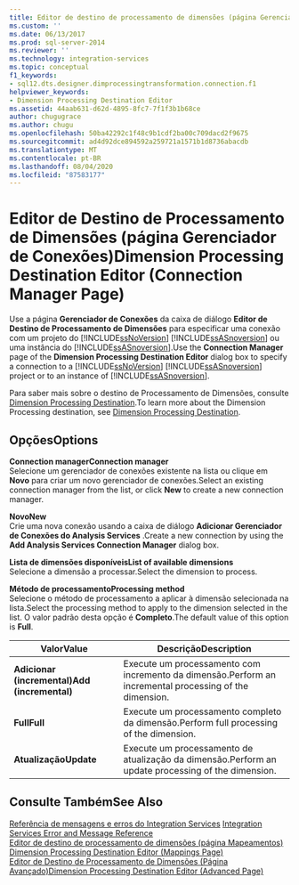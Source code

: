```yaml
---
title: Editor de destino de processamento de dimensões (página Gerenciador de conexões) | Microsoft Docs
ms.custom: ''
ms.date: 06/13/2017
ms.prod: sql-server-2014
ms.reviewer: ''
ms.technology: integration-services
ms.topic: conceptual
f1_keywords:
- sql12.dts.designer.dimprocessingtransformation.connection.f1
helpviewer_keywords:
- Dimension Processing Destination Editor
ms.assetid: 44aab631-d62d-4895-8fc7-7f1f3b1b68ce
author: chugugrace
ms.author: chugu
ms.openlocfilehash: 50ba42292c1f48c9b1cdf2ba00c709dacd2f9675
ms.sourcegitcommit: ad4d92dce894592a259721a1571b1d8736abacdb
ms.translationtype: MT
ms.contentlocale: pt-BR
ms.lasthandoff: 08/04/2020
ms.locfileid: "87583177"
---
```

# <a name="dimension-processing-destination-editor-connection-manager-page"></a><span data-ttu-id="f7257-102">Editor de Destino de Processamento de Dimensões (página Gerenciador de Conexões)</span><span class="sxs-lookup"><span data-stu-id="f7257-102">Dimension Processing Destination Editor (Connection Manager Page)</span></span>
  <span data-ttu-id="f7257-103">Use a página **Gerenciador de Conexões** da caixa de diálogo **Editor de Destino de Processamento de Dimensões** para especificar uma conexão com um projeto do [!INCLUDE[ssNoVersion](../includes/ssnoversion-md.md)] [!INCLUDE[ssASnoversion](../includes/ssasnoversion-md.md)] ou uma instância do [!INCLUDE[ssASnoversion](../includes/ssasnoversion-md.md)].</span><span class="sxs-lookup"><span data-stu-id="f7257-103">Use the **Connection Manager** page of the **Dimension Processing Destination Editor** dialog box to specify a connection to a [!INCLUDE[ssNoVersion](../includes/ssnoversion-md.md)] [!INCLUDE[ssASnoversion](../includes/ssasnoversion-md.md)] project or to an instance of [!INCLUDE[ssASnoversion](../includes/ssasnoversion-md.md)].</span></span>  
  
 <span data-ttu-id="f7257-104">Para saber mais sobre o destino de Processamento de Dimensões, consulte [Dimension Processing Destination](data-flow/dimension-processing-destination.md).</span><span class="sxs-lookup"><span data-stu-id="f7257-104">To learn more about the Dimension Processing destination, see [Dimension Processing Destination](data-flow/dimension-processing-destination.md).</span></span>  
  
## <a name="options"></a><span data-ttu-id="f7257-105">Opções</span><span class="sxs-lookup"><span data-stu-id="f7257-105">Options</span></span>  
 <span data-ttu-id="f7257-106">**Connection manager**</span><span class="sxs-lookup"><span data-stu-id="f7257-106">**Connection manager**</span></span>  
 <span data-ttu-id="f7257-107">Selecione um gerenciador de conexões existente na lista ou clique em **Novo** para criar um novo gerenciador de conexões.</span><span class="sxs-lookup"><span data-stu-id="f7257-107">Select an existing connection manager from the list, or click **New** to create a new connection manager.</span></span>  
  
 <span data-ttu-id="f7257-108">**Novo**</span><span class="sxs-lookup"><span data-stu-id="f7257-108">**New**</span></span>  
 <span data-ttu-id="f7257-109">Crie uma nova conexão usando a caixa de diálogo **Adicionar Gerenciador de Conexões do Analysis Services** .</span><span class="sxs-lookup"><span data-stu-id="f7257-109">Create a new connection by using the **Add Analysis Services Connection Manager** dialog box.</span></span>  
  
 <span data-ttu-id="f7257-110">**Lista de dimensões disponíveis**</span><span class="sxs-lookup"><span data-stu-id="f7257-110">**List of available dimensions**</span></span>  
 <span data-ttu-id="f7257-111">Selecione a dimensão a processar.</span><span class="sxs-lookup"><span data-stu-id="f7257-111">Select the dimension to process.</span></span>  
  
 <span data-ttu-id="f7257-112">**Método de processamento**</span><span class="sxs-lookup"><span data-stu-id="f7257-112">**Processing method**</span></span>  
 <span data-ttu-id="f7257-113">Selecione o método de processamento a aplicar à dimensão selecionada na lista.</span><span class="sxs-lookup"><span data-stu-id="f7257-113">Select the processing method to apply to the dimension selected in the list.</span></span> <span data-ttu-id="f7257-114">O valor padrão desta opção é **Completo**.</span><span class="sxs-lookup"><span data-stu-id="f7257-114">The default value of this option is **Full**.</span></span>  
  
|<span data-ttu-id="f7257-115">Valor</span><span class="sxs-lookup"><span data-stu-id="f7257-115">Value</span></span>|<span data-ttu-id="f7257-116">Descrição</span><span class="sxs-lookup"><span data-stu-id="f7257-116">Description</span></span>|  
|-----------|-----------------|  
|<span data-ttu-id="f7257-117">**Adicionar (incremental)**</span><span class="sxs-lookup"><span data-stu-id="f7257-117">**Add (incremental)**</span></span>|<span data-ttu-id="f7257-118">Execute um processamento com incremento da dimensão.</span><span class="sxs-lookup"><span data-stu-id="f7257-118">Perform an incremental processing of the dimension.</span></span>|  
|<span data-ttu-id="f7257-119">**Full**</span><span class="sxs-lookup"><span data-stu-id="f7257-119">**Full**</span></span>|<span data-ttu-id="f7257-120">Execute um processamento completo da dimensão.</span><span class="sxs-lookup"><span data-stu-id="f7257-120">Perform full processing of the dimension.</span></span>|  
|<span data-ttu-id="f7257-121">**Atualização**</span><span class="sxs-lookup"><span data-stu-id="f7257-121">**Update**</span></span>|<span data-ttu-id="f7257-122">Execute um processamento de atualização da dimensão.</span><span class="sxs-lookup"><span data-stu-id="f7257-122">Perform an update processing of the dimension.</span></span>|  
  
## <a name="see-also"></a><span data-ttu-id="f7257-123">Consulte Também</span><span class="sxs-lookup"><span data-stu-id="f7257-123">See Also</span></span>  
 <span data-ttu-id="f7257-124">[Referência de mensagens e erros do Integration Services](../../2014/integration-services/integration-services-error-and-message-reference.md) </span><span class="sxs-lookup"><span data-stu-id="f7257-124">[Integration Services Error and Message Reference](../../2014/integration-services/integration-services-error-and-message-reference.md) </span></span>  
 <span data-ttu-id="f7257-125">[Editor de destino de processamento de dimensões &#40;página Mapeamentos&#41;](../../2014/integration-services/dimension-processing-destination-editor-mappings-page.md) </span><span class="sxs-lookup"><span data-stu-id="f7257-125">[Dimension Processing Destination Editor &#40;Mappings Page&#41;](../../2014/integration-services/dimension-processing-destination-editor-mappings-page.md) </span></span>  
 [<span data-ttu-id="f7257-126">Editor de Destino de Processamento de Dimensões &#40;Página Avançado&#41;</span><span class="sxs-lookup"><span data-stu-id="f7257-126">Dimension Processing Destination Editor &#40;Advanced Page&#41;</span></span>](../../2014/integration-services/dimension-processing-destination-editor-advanced-page.md)  
  
  

